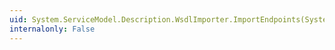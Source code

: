 ```yaml
---
uid: System.ServiceModel.Description.WsdlImporter.ImportEndpoints(System.Web.Services.Description.Service)
internalonly: False
---
```

